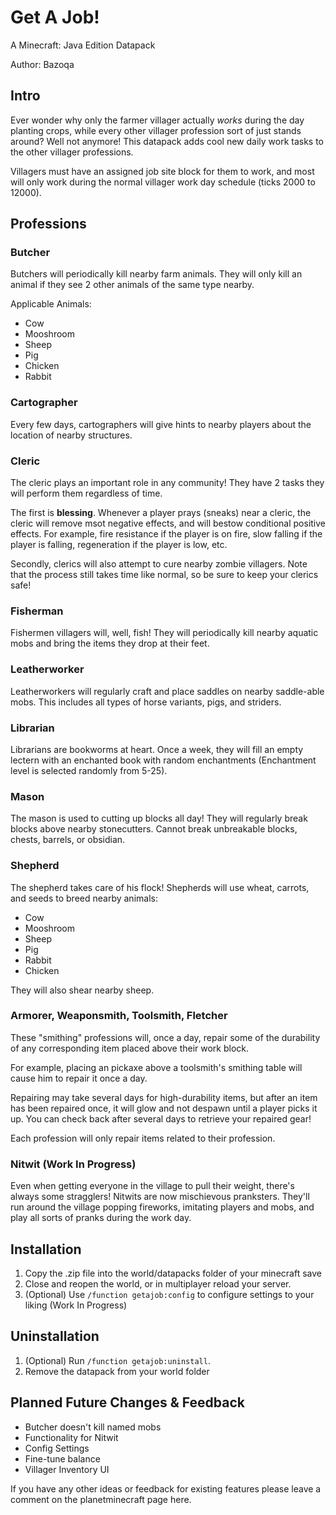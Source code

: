 # Get A Job!
A Minecraft: Java Edition Datapack

Author: Bazoqa

## Intro 
Ever wonder why only the farmer villager actually *works* during the day planting crops, while every other villager profession sort of just stands around? Well not anymore! This datapack adds cool new daily work tasks to the other villager professions.

Villagers must have an assigned job site block for them to work, and most will only work during the normal villager work day schedule (ticks 2000 to 12000).

## Professions

### Butcher
Butchers will periodically kill nearby farm animals. They will only kill an animal if they see 2 other animals of the same type nearby.

Applicable Animals:
- Cow
- Mooshroom
- Sheep
- Pig
- Chicken
- Rabbit

### Cartographer
Every few days, cartographers will give hints to nearby players about the location of nearby structures.

### Cleric
The cleric plays an important role in any community! They have 2 tasks they will perform them regardless of time.

The first is **blessing**. Whenever a player prays (sneaks) near a cleric, the cleric will remove msot negative effects, and will bestow conditional positive effects. For example, fire resistance if the player is on fire, slow falling if the player is falling, regeneration if the player is low, etc.

Secondly, clerics will also attempt to cure nearby zombie villagers. Note that the process still takes time like normal, so be sure to keep your clerics safe!

### Fisherman
Fishermen villagers will, well, fish! They will periodically kill nearby aquatic mobs and bring the items they drop at their feet.

### Leatherworker
Leatherworkers will regularly craft and place saddles on nearby saddle-able mobs. This includes all types of horse variants, pigs, and striders.

### Librarian
Librarians are bookworms at heart. Once a week, they will fill an empty lectern with an enchanted book with random enchantments (Enchantment level is selected randomly from 5-25).

### Mason
The mason is used to cutting up blocks all day! They will regularly break blocks above nearby stonecutters. Cannot break unbreakable blocks, chests, barrels, or obsidian.

### Shepherd
The shepherd takes care of his flock! Shepherds will use wheat, carrots, and seeds to breed nearby animals:

- Cow
- Mooshroom
- Sheep
- Pig
- Rabbit
- Chicken

They will also shear nearby sheep.

### Armorer, Weaponsmith, Toolsmith, Fletcher
These "smithing" professions will, once a day, repair some of the durability of any corresponding item placed above their work block. 

For example, placing an pickaxe above a toolsmith's smithing table will cause him to repair it once a day.

Repairing may take several days for high-durability items, but after an item has been repaired once, it will glow and not despawn until a player picks it up. You can check back after several days to retrieve your repaired gear!

Each profession will only repair items related to their profession.

### Nitwit (Work In Progress)
Even when getting everyone in the village to pull their weight, there's always some stragglers! Nitwits are now mischievous pranksters. They'll run around the village popping fireworks, imitating players and mobs, and play all sorts of pranks during the work day.

## Installation
1) Copy the .zip file into the world/datapacks folder of your minecraft save
2) Close and reopen the world, or in multiplayer reload your server.
3) (Optional) Use `/function getajob:config` to configure settings to your liking (Work In Progress)

## Uninstallation
1) (Optional) Run `/function getajob:uninstall`.
2) Remove the datapack from your world folder

## Planned Future Changes & Feedback
- Butcher doesn't kill named mobs
- Functionality for Nitwit
- Config Settings
- Fine-tune balance
- Villager Inventory UI

If you have any other ideas or feedback for existing features please leave a comment on the planetminecraft page here.
